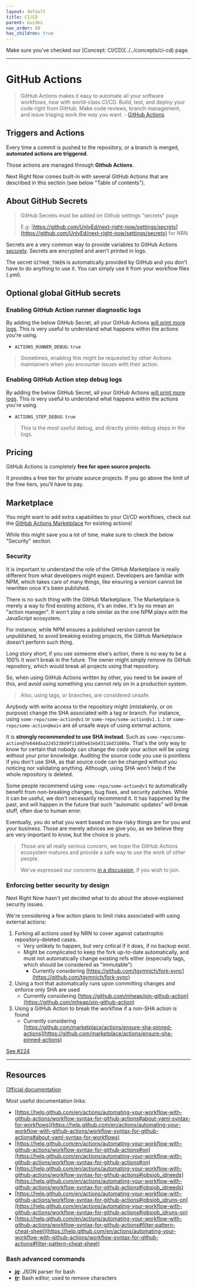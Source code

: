```yaml
---
layout: default
title: CI/CD
parent: Guides
nav_order: 60
has_children: true
---
```


<div class="code-example" markdown="1">
<span markdown="1">
    Make sure you've checked our [Concept: CI/CD](../../concepts/ci-cd) page.
</span>
</div>

---

# GitHub Actions

> GitHub Actions makes it easy to automate all your software workflows, now with world-class CI/CD. Build, test, and deploy your code right from GitHub.
> Make code reviews, branch management, and issue triaging work the way you want. - [GitHub Actions](https://github.com/features/actions)

## Triggers and Actions

Every time a commit is pushed to the repository, or a branch is merged, **automated actions are triggered**.

Those actions are managed through **Github Actions**.

Next Right Now comes built-in with several GitHub Actions that are described in this section (see below "Table of contents").

## About GitHub Secrets

> GitHub Secrets must be added on Github settings "secrets" page
>
> E.g: [https://github.com/UnlyEd/next-right-now/settings/secrets](https://github.com/UnlyEd/next-right-now/settings/secrets) for NRN

Secrets are a very common way to provide variables to GitHub
Actions [securely](https://docs.github.com/en/free-pro-team@latest/actions/reference/encrypted-secrets). Secrets are encrypted and aren't printed in logs.

The secret `GITHUB_TOKEN` is automatically provided by GitHub and you don't have to do anything to use it. You can simply use it from your workflow files (.yml).

## Optional global GitHub secrets

### Enabling GitHub Action runner diagnostic logs

By adding the below GitHub Secret, all your GitHub
Actions [will print more logs](https://docs.github.com/en/free-pro-team@latest/actions/managing-workflow-runs/enabling-debug-logging#enabling-runner-diagnostic-logging).
This is very useful to understand what happens within the actions you're using.

- `ACTIONS_RUNNER_DEBUG`: `true`

> Sometimes, enabling this might be requested by other Actions maintainers when you encounter issues with their action.

### Enabling GitHub Action step debug logs

By adding the below GitHub Secret, all your GitHub
Actions [will print more logs](https://docs.github.com/en/free-pro-team@latest/actions/managing-workflow-runs/enabling-debug-logging#enabling-step-debug-logging).
This is very useful to understand what happens within the actions you're using.

- `ACTIONS_STEP_DEBUG`: `true`

> This is the most useful debug, and directly prints debug steps in the logs.

## Pricing

GitHub Actions is completely **free for open source projects**.

It provides a free tier for private source projects. If you go above the limit of the free tiers, you'll have to pay.

## Marketplace

You might want to add extra capabilities to your CI/CD workflows, check out the [GitHub Actions Marketplace](https://github.com/marketplace?type=actions) for existing actions!

While this might save you a lot of time, make sure to check the below "Security" section.

### Security

It is important to understand the role of the GitHub Marketplace is really different from what developers might expect.
Developers are familiar with NPM, which takes care of many things, like ensuring a version cannot be rewritten once it's been published.

There is no such thing with the GitHub Marketplace. The Marketplace is merely a way to find existing actions, it's an index. It's by no mean an "action manager".
It won't play a role similar as the one NPM plays with the JavaScript ecosystem.

For instance, while NPM ensures a published version cannot be unpublished, to avoid breaking existing projects, the GitHub Marketplace doesn't perform such thing.

Long story short, if you use someone else's action, there is no way to be a 100% it won't break in the future.
The owner might simply remove its GitHub repository, which would break all projects using that repository.

So, when using GitHub Actions written by other, you need to be aware of this, and avoid using something you cannot rely on in a production system.

> Also, using tags, or branches, are considered unsafe.

Anybody with write access to the repository might (mistakenly, or on purpose) change the SHA associated with a tag or branch.
For instance, using `some-repo/some-action@v1` or `some-repo/some-action@v1.1.1` or `some-repo/some-action@main` are all unsafe ways of using external actions.

It is **strongly recommended to use SHA instead**. Such as `some-repo/some-action@7e644daa2245238d9f11d05e63eb43116d31089a`.
That's the only way to know for certain that nobody can change the code your action will be using without your prior knowledge.
Auditing the source code you use is pointless if you don't use SHA, as that source code can be changed without you noticing nor validating anything.
Although, using SHA won't help if the whole repository is deleted.

Some people recommend using `some-repo/some-action@v1` to automatically benefit from non-breaking changes, bug fixes, and security patches.
While it can be useful, we don't necessarily recommend it.
It has happened by the past, and will happen in the future that such "automatic updates" will break stuff, often due to human error.

Eventually, you do what you want based on how risky things are for you and your business.
Those are merely advices we give you, as we believe they are very important to know, but the choice is yours.

> Those are all really serious concern, we hope the GitHub Actions ecosystem matures and provide a safe way to use the work of other people.
>
> We've expressed our concerns [in a discussion](https://github.com/UnlyEd/next-right-now/discussions/223), if you wish to join.

### Enforcing better security by design

Next Right Now hasn't yet decided what to do about the above-explained security issues.

We're considering a few action plans to limit risks associated with using external actions:
1. Forking all actions used by NRN to cover against catastrophic repository-deleted cases.
    - Very unlikely to happen, but very critical if it does, if no backup exist.
    - Might be complicated to keep the fork up-to-date automatically, and must not automatically change existing refs either (especially tags, which should be considered as "immutable")
        - Currently considering [https://github.com/tgymnich/fork-sync](https://github.com/tgymnich/fork-sync)
1. Using a tool that automatically runs upon committing changes and enforce only SHA are used
    - Currently considering [https://github.com/mheap/pin-github-action](https://github.com/mheap/pin-github-action)
1. Using a GitHub Action to break the workflow if a non-SHA action is found
    - Currently considering [https://github.com/marketplace/actions/ensure-sha-pinned-actions](https://github.com/marketplace/actions/ensure-sha-pinned-actions)

[See #224](https://github.com/UnlyEd/next-right-now/issues/224)

---

## Resources

[Official documentation](https://help.github.com/en/actions/automating-your-workflow-with-github-actions)

Most useful documentation links:

- [https://help.github.com/en/actions/automating-your-workflow-with-github-actions/workflow-syntax-for-github-actions#about-yaml-syntax-for-workflows](https://help.github.com/en/actions/automating-your-workflow-with-github-actions/workflow-syntax-for-github-actions#about-yaml-syntax-for-workflows)
- [https://help.github.com/en/actions/automating-your-workflow-with-github-actions/workflow-syntax-for-github-actions#on](https://help.github.com/en/actions/automating-your-workflow-with-github-actions/workflow-syntax-for-github-actions#on)
- [https://help.github.com/en/actions/automating-your-workflow-with-github-actions/workflow-syntax-for-github-actions#jobsjob_idneeds](https://help.github.com/en/actions/automating-your-workflow-with-github-actions/workflow-syntax-for-github-actions#jobsjob_idneeds)
- [https://help.github.com/en/actions/automating-your-workflow-with-github-actions/workflow-syntax-for-github-actions#jobsjob_idruns-on](https://help.github.com/en/actions/automating-your-workflow-with-github-actions/workflow-syntax-for-github-actions#jobsjob_idruns-on)
- [https://help.github.com/en/actions/automating-your-workflow-with-github-actions/workflow-syntax-for-github-actions#filter-pattern-cheat-sheet](https://help.github.com/en/actions/automating-your-workflow-with-github-actions/workflow-syntax-for-github-actions#filter-pattern-cheat-sheet)

### Bash advanced commands

* _**[jq](https://cameronnokes.com/blog/working-with-json-in-bash-using-jq/)**_:
  JSON parser for bash
* _**[tr](http://linuxcommand.org/lc3_man_pages/tr1.html)**_:
  Bash editor, used to remove characters
